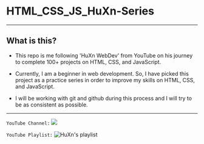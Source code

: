 # HTML_CSS_JS_HuXn-Series

<hr>

## What is this?

- This repo is me following 'HuXn WebDev' from YouTube on his journey to complete 100+ projects on HTML, CSS, and JavaScript.

- Currently, I am a beginner in web development. So, I have picked this project as a practice series in order to improve my skills on HTML, CSS, and JavaScript.

- I will be working with git and github during this process and I will try to be as consistent as possible. 

<hr>

```YouTube Channel:``` 
<img src="01.bg_video\assets\channel.png">

```YouTube Playlist:```
![HuXn's playlist](01.bg_video\assets\playlist.png)

